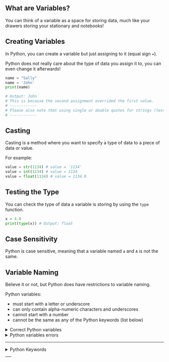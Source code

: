 ## What are Variables?
You can think of a variable as a space for storing data, much like your drawers storing your stationary and notebooks!

## Creating Variables
In Python, you can create a variable but just assigning to it (equal sign `=`).

Python does not really care about the type of data you assign it to, you can even change it afterwards!

```python
name = "Sally"
name = 'John'
print(name)

# Output: John
# This is because the second assignment overrided the first value.
# ------------
# Please also note that using single or double quotes for strings (text) is the same to Python
# ------------
```

## Casting
Casting is a method where you want to specify a type of data to a piece of data or value. 

For example:
```python
value = str(1134) # value = '1134'
value = int(1134) # value = 1134
value = float(1134) # value = 1134.0
```

## Testing the Type
You can check the type of data a variable is storing by using the `type` function.
```python
x = 4.0
print(type(x)) # Output: float
```

## Case Sensitivity
Python is case sensitive, meaning that a variable named `a` and `A` is not the same.

## Variable Naming
Believe it or not, but Python does have restrictions to variable naming.

Python variables:
- must start with a letter or underscore
- can only contain alpha-numeric characters and underscores
- cannot start with a number
- cannot be the same as any of the Python keywords (list below)

<details>
  <summary>Correct Python variables</summary>
  
  ```python
  var4 = "string"
  _var_var = "string"
  var = "string"
  ```
</details>

<details>
  <summary>Python variables errors</summary>
  
  ```python
  4var = "string"
  global = "string"
  var-var = "string"
  var var = "string"
  ```
</details>

___
<details>
  <summary>Python Keywords</summary>

  | Keyword (Python) | Description/Function |
  | ---------------- | -------------------- |
  | and              | Logical operator     |
  | as               | Creating an alias    |
  | assert | Debugging |
  | break | Breaking out of a loop |
  | class | Defining a class |
  | continue | Continue to the next iteration of the loop |
  | def | Defining a function |
  | del | Deleting an object |
  | elif | A conditional statement; same as else if |
  | else | A conditional statement |
  | except | Tells Python what to do if an exception happens |
  | False | Boolean value |
  | finally | Tells Python to execute a block of code no matter the exception |
  | for | To create a for loop |
  | from | Used when importing a specific package or thing |
  | global | Declaring a global variable |
  | if | To make a conditional statement |
  | import | To import a module |
  | in | Checking if a value is present in list, tuple, etc. |
  | is | To test if two variables are equal |
  | lambda | To create an anonymous function |
  | None | Representing a null value |
  | nonlocal | Declaring a non-local variable |
  | not | Logical operator |
  | or | Logical operator |
  | pass | Null statement |
  | raise | To raise an exception |
  | return | Exit a function and return a value |
  | True | Boolean value |
  | try | To make a try...except statement |
  | while | To make a while loop |
  | with | Simplify exception handling |
  | yield | To return a list of values from a generator |
  
</details>
___
